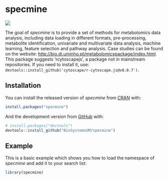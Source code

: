 
<!-- README.md is generated from README.Rmd. Please edit that file -->

# specmine

<!-- badges: start -->

[![](https://www.r-pkg.org/badges/version/specmine?color=green)](https://cran.r-project.org/package=specmine)
<!-- badges: end -->

The goal of *specmine* is to provide a set of methods for metabolomics
data analysis, including data loading in different formats,
pre-processing, metabolite identification, univariate and multivariate
data analysis, machine learning, feature selection and pathway analysis.
Case studies can be found on the website:
<http://bio.di.uminho.pt/metabolomicspackage/index.html>. This package
suggests ‘rcytoscapejs’, a package not in mainstream repositories. If
you need to install it, use:
`devtools::install_github('cytoscape/r-cytoscape.js@v0.0.7')`.

## Installation

You can install the released version of *specmine* from
[CRAN](https://CRAN.R-project.org) with:

``` r
install.packages("specmine")
```

And the development version from [GitHub](https://github.com/) with:

``` r
# install.packages("devtools")
devtools::install_github("BioSystemsUM/specmine")
```

## Example

This is a basic example which shows you how to load the namespace of
*specmine* and add it to your search list:

``` r
library(specmine)
```
